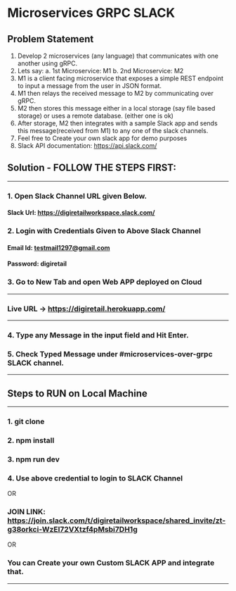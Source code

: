 # Microservices GRPC SLACK

## Problem Statement

1. Develop 2 microservices (any language) that communicates with one another using gRPC.
2. Lets say:
   a. 1st Microservice: M1
   b. 2nd Microservice: M2
3. M1 is a client facing microservice that exposes a simple REST endpoint to input a message
   from the user in JSON format.
4. M1 then relays the received message to M2 by communicating over gRPC.
5. M2 then stores this message either in a local storage (say file based storage) or uses a remote
   database. (either one is ok)
6. After storage, M2 then integrates with a sample Slack app and sends this message(received
   from M1) to any one of the slack channels.
7. Feel free to Create your own slack app for demo purposes
8. Slack API documentation: https://api.slack.com/

## Solution - FOLLOW THE STEPS FIRST:

---

### 1. Open Slack Channel URL given Below.

#### Slack Url: https://digiretailworkspace.slack.com/

### 2. Login with Credentials Given to Above Slack Channel

#### Email Id: testmail1297@gmail.com

#### Password: digiretail

### 3. Go to New Tab and open Web APP deployed on Cloud

---

### Live URL -> https://digiretail.herokuapp.com/

---

### 4. Type any Message in the input field and Hit Enter.

### 5. Check Typed Message under #microservices-over-grpc SLACK channel.

---

## Steps to RUN on Local Machine

---

### 1. git clone <url>

### 2. npm install

### 3. npm run dev

### 4. Use above credential to login to SLACK Channel

OR

### JOIN LINK: https://join.slack.com/t/digiretailworkspace/shared_invite/zt-g38orkci-WzEI72VXtzf4pMsbi7DH1g

OR

### You can Create your own Custom SLACK APP and integrate that.

---
